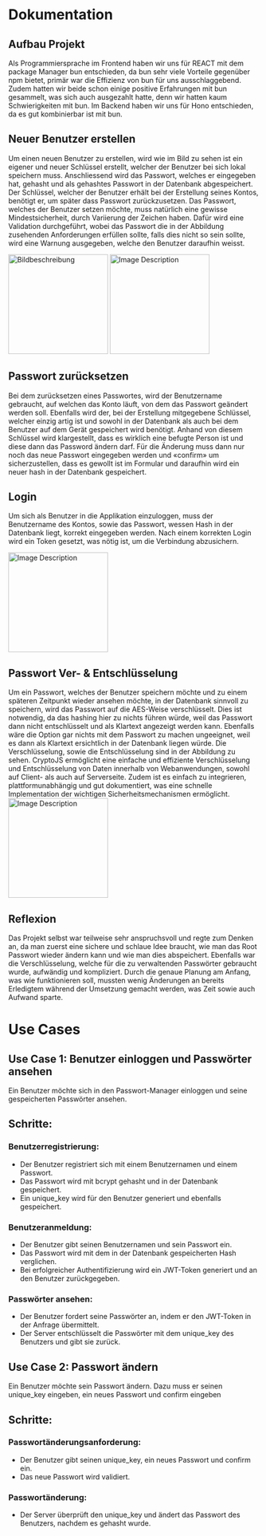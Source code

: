 # Dokumentation

## Aufbau Projekt
Als Programmiersprache im Frontend haben wir uns für REACT mit dem package Manager bun entschieden, da bun sehr viele Vorteile gegenüber npm bietet, primär war die Effizienz von bun für uns ausschlaggebend. Zudem hatten wir beide schon einige positive Erfahrungen mit bun gesammelt, was sich auch ausgezahlt hatte, denn wir hatten kaum Schwierigkeiten mit bun. Im Backend haben wir uns für Hono entschieden, da es gut kombinierbar ist mit bun.

## Neuer Benutzer erstellen
Um einen neuen Benutzer zu erstellen, wird wie im Bild zu sehen ist ein eigener und neuer Schlüssel erstellt, welcher der Benutzer bei sich lokal speichern muss. Anschliessend wird das Passwort, welches er eingegeben hat, gehasht und als gehashtes Passwort in der Datenbank abgespeichert. 
Der Schlüssel, welcher der Benutzer erhält bei der Erstellung seines Kontos, benötigt er, um später dass Passwort zurückzusetzen. Das Passwort, welches der Benutzer setzen möchte, muss natürlich eine gewisse Mindestsicherheit, durch Variierung der Zeichen haben. Dafür wird eine Validation durchgeführt, wobei das Passwort die in der Abbildung zusehenden Anforderungen erfüllen sollte, falls dies nicht so sein sollte, wird eine Warnung ausgegeben, welche den Benutzer daraufhin weisst.

<img src="https://github.com/rcoric3/Password_Manager_Nils_Henzen_Romeo_Coric/assets/108061556/aa537f28-e16d-45ef-b028-420d884d707f" alt="Bildbeschreibung" height="200">
<img src="https://github.com/rcoric3/Password_Manager_Nils_Henzen_Romeo_Coric/assets/108061556/5d33e2fb-679a-446a-82c3-ba683304f2ad" alt="Image Description" height="200">

## Passwort zurücksetzen
Bei dem zurücksetzen eines Passwortes, wird der Benutzername gebraucht, auf welchen das Konto läuft, von dem das Passwort geändert werden soll. Ebenfalls wird der, bei der Erstellung mitgegebene Schlüssel, welcher einzig artig ist und sowohl in der Datenbank als auch bei dem Benutzer auf dem Gerät gespeichert wird benötigt. Anhand von diesem Schlüssel wird klargestellt, dass es wirklich eine befugte Person ist und diese dann das Password ändern darf. Für die Änderung muss dann nur noch das neue Passwort eingegeben werden und «confirm» um sicherzustellen, dass es gewollt ist im Formular und daraufhin wird ein neuer hash in der Datenbank gespeichert.

## Login
Um sich als Benutzer in die Applikation einzuloggen, muss der Benutzername des Kontos, sowie das Passwort, wessen Hash in der Datenbank liegt, korrekt eingegeben werden. Nach einem korrekten Login wird ein Token gesetzt, was nötig ist, um die Verbindung abzusichern.

<img src="https://github.com/rcoric3/Password_Manager_Nils_Henzen_Romeo_Coric/assets/108061556/bc4894a2-4c83-4d2b-bf42-256aef51fb17" alt="Image Description" height="200">

## Passwort Ver- & Entschlüsselung
Um ein Passwort, welches der Benutzer speichern möchte und zu einem späteren Zeitpunkt wieder ansehen möchte, in der Datenbank sinnvoll zu speichern, wird das Passwort auf die AES-Weise verschlüsselt. Dies ist notwendig, da das hashing hier zu nichts führen würde, weil das Passwort dann nicht entschlüsselt und als Klartext angezeigt werden kann. Ebenfalls wäre die Option gar nichts mit dem Passwort zu machen ungeeignet, weil es dann als Klartext ersichtlich in der Datenbank liegen würde. Die Verschlüsselung, sowie die Entschlüsselung sind in der Abbildung zu sehen. CryptoJS ermöglicht eine einfache und effiziente Verschlüsselung und Entschlüsselung von Daten innerhalb von Webanwendungen, sowohl auf Client- als auch auf Serverseite. Zudem ist es einfach zu integrieren, plattformunabhängig und gut dokumentiert, was eine schnelle Implementation der wichtigen Sicherheitsmechanismen ermöglicht.
<img src="https://github.com/rcoric3/Password_Manager_Nils_Henzen_Romeo_Coric/assets/108061556/fe160404-f82a-4717-af2b-ffcbeab046ae" alt="Image Description" height="200">

## Reflexion 
Das Projekt selbst war teilweise sehr anspruchsvoll und regte zum Denken an, da man zuerst eine sichere und schlaue Idee braucht, wie man das Root Passwort wieder ändern kann und wie man dies abspeichert. Ebenfalls war die Verschlüsselung, welche für die zu verwaltenden Passwörter gebraucht wurde, aufwändig und kompliziert. Durch die genaue Planung am Anfang, was wie funktionieren soll, mussten wenig Änderungen an bereits Erledigtem während der Umsetzung gemacht werden, was Zeit sowie auch Aufwand sparte.

# Use Cases
## Use Case 1: Benutzer einloggen und Passwörter ansehen
Ein Benutzer möchte sich in den Passwort-Manager einloggen und seine gespeicherten Passwörter ansehen.
## Schritte:
### Benutzerregistrierung:
- Der Benutzer registriert sich mit einem Benutzernamen und einem Passwort.
- Das Passwort wird mit bcrypt gehasht und in der Datenbank gespeichert.
- Ein unique_key wird für den Benutzer generiert und ebenfalls gespeichert.
### Benutzeranmeldung:
- Der Benutzer gibt seinen Benutzernamen und sein Passwort ein.
- Das Passwort wird mit dem in der Datenbank gespeicherten Hash verglichen.
- Bei erfolgreicher Authentifizierung wird ein JWT-Token generiert und an den Benutzer zurückgegeben.
### Passwörter ansehen:
- Der Benutzer fordert seine Passwörter an, indem er den JWT-Token in der Anfrage übermittelt.
- Der Server entschlüsselt die Passwörter mit dem unique_key des Benutzers und gibt sie zurück.

## Use Case 2: Passwort ändern
Ein Benutzer möchte sein Passwort ändern. Dazu muss er seinen unique_key eingeben, ein neues Passwort und confirm eingeben
## Schritte:
### Passwortänderungsanforderung:
- Der Benutzer gibt seinen unique_key, ein neues Passwort und confirm ein.
- Das neue Passwort wird validiert.
### Passwortänderung:
- Der Server überprüft den unique_key und ändert das Passwort des Benutzers, nachdem es gehasht wurde.
